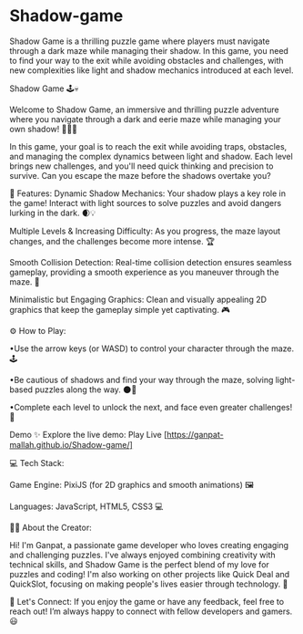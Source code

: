 # Shadow-game
Shadow Game is a thrilling puzzle game where players must navigate through a dark maze while managing their shadow. In this game, you need to find your way to the exit while avoiding obstacles and challenges, with new complexities like light and shadow mechanics introduced at each level.

Shadow Game 🕹️💀

Welcome to Shadow Game, an immersive and thrilling puzzle adventure where you navigate through a dark and eerie maze while managing your own shadow! 🏃‍♂️💨

In this game, your goal is to reach the exit while avoiding traps, obstacles, and managing the complex dynamics between light and shadow. Each level brings new challenges, and you'll need quick thinking and precision to survive. Can you escape the maze before the shadows overtake you?


🌟 Features:
Dynamic Shadow Mechanics: Your shadow plays a key role in the game! Interact with light sources to solve puzzles and avoid dangers lurking in the dark. 🌒💡

Multiple Levels & Increasing Difficulty: As you progress, the maze layout changes, and the challenges become more intense. 🏆

Smooth Collision Detection: Real-time collision detection ensures seamless gameplay, providing a smooth experience as you maneuver through the maze. 🧩

Minimalistic but Engaging Graphics: Clean and visually appealing 2D graphics that keep the gameplay simple yet captivating. 🎮


⚙️ How to Play:

•Use the arrow keys (or WASD) to control your character through the maze. 🕹️

•Be cautious of shadows and find your way through the maze, solving light-based puzzles along the way. 🌑🔦

•Complete each level to unlock the next, and face even greater challenges! 🎯

Demo ✨ Explore the live demo: Play Live [https://ganpat-mallah.github.io/Shadow-game/]

💻 Tech Stack:

Game Engine: PixiJS (for 2D graphics and smooth animations) 🖼️

Languages: JavaScript, HTML5, CSS3 💻


👨‍💻 About the Creator:

Hi! I'm Ganpat, a passionate game developer who loves creating engaging and challenging puzzles. I've always enjoyed combining creativity with technical skills, and Shadow Game is the perfect blend of my love for puzzles and coding! I'm also working on other projects like Quick Deal and QuickSlot, focusing on making people's lives easier through technology. 🚀


🚀 Let's Connect:
If you enjoy the game or have any feedback, feel free to reach out! I’m always happy to connect with fellow developers and gamers. 😃
